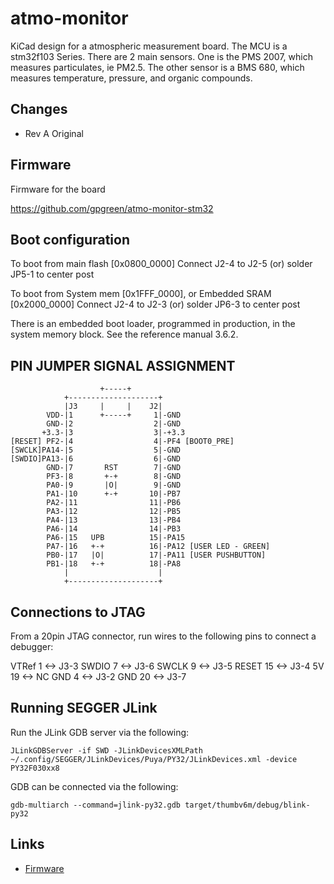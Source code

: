 # atmo-monitor

KiCad design for a atmospheric measurement board. The MCU is a stm32f103
Series. There are 2 main sensors. One is the PMS 2007, which measures
particulates, ie PM2.5. The other sensor is a BMS 680, which measures
temperature, pressure, and organic compounds.

## Changes

- Rev A
  Original

## Firmware

Firmware for the board

https://github.com/gpgreen/atmo-monitor-stm32

## Boot configuration

To boot from main flash [0x0800_0000]
  Connect J2-4 to J2-5 (or) solder JP5-1 to center post

To boot from System mem [0x1FFF_0000], or Embedded SRAM [0x2000_0000]
  Connect J2-4 to J2-3 (or) solder JP6-3 to center post

There is an embedded boot loader, programmed in production, in the system memory
block. See the reference manual 3.6.2.

## PIN JUMPER SIGNAL ASSIGNMENT
```
                    +-----+
            +--------------------+
            |J3     |     |    J2|
        VDD-|1      +-----+     1|-GND
        GND-|2                  2|-GND
       +3.3-|3                  3|-+3.3
[RESET] PF2-|4                  4|-PF4 [BOOT0_PRE]
[SWCLK]PA14-|5                  5|-GND
[SWDIO]PA13-|6                  6|-GND
        GND-|7       RST        7|-GND
        PF3-|8       +-+        8|-GND
        PA0-|9       |O|        9|-GND
        PA1-|10      +-+       10|-PB7
        PA2-|11                11|-PB6
        PA3-|12                12|-PB5
        PA4-|13                13|-PB4
        PA6-|14                14|-PB3
        PA6-|15   UPB          15|-PA15
        PA7-|16   +-+          16|-PA12 [USER LED - GREEN]
        PB0-|17   |O|          17|-PA11 [USER PUSHBUTTON]
        PB1-|18   +-+          18|-PA8
            |                    |
            +--------------------+
```
## Connections to JTAG

From a 20pin JTAG connector, run wires to the following pins to connect a debugger:

VTRef 1  <-> J3-3
SWDIO 7  <-> J3-6
SWCLK 9  <-> J3-5
RESET 15 <-> J3-4
5V    19 <-> NC
GND   4  <-> J3-2
GND   20 <-> J3-7

## Running SEGGER JLink

Run the JLink GDB server via the following:
```
JLinkGDBServer -if SWD -JLinkDevicesXMLPath ~/.config/SEGGER/JLinkDevices/Puya/PY32/JLinkDevices.xml -device PY32F030xx8
```

GDB can be connected via the following:
```
gdb-multiarch --command=jlink-py32.gdb target/thumbv6m/debug/blink-py32
```

## Links
- [Firmware](https://github.com/gpgreen/atmo-monitor-stm32)
